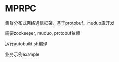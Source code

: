 # MPRPC
集群分布式网络通信框架，基于protobuf、muduo库开发

需要zookeeper, muduo, protobuf依赖

运行autobuild.sh编译

业务示例example

